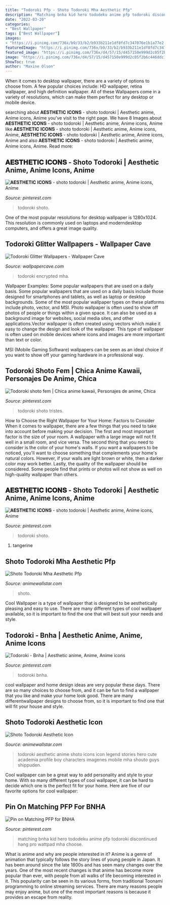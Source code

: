 ```yaml
---
title: "Todoroki Pfp - Shoto Todoroki Mha Aesthetic Pfp"
description: "Matching bnha kid hero tododeku anime pfp todoroki discontinued hang pro wattpad mha choose"
date: "2022-03-20"
categories:
- "Best Wallpaper"
tags: ["Best Wallpaper"]
images:
- "https://i.pinimg.com/736x/b9/33/b2/b933b211e1df8fd7c347076e1b1a77e2.jpg"
featuredImage: "https://i.pinimg.com/736x/b9/33/b2/b933b211e1df8fd7c347076e1b1a77e2.jpg"
featured_image: "https://i.pinimg.com/736x/d4/57/15/d457150e999d2c05f2b6c446ddc110a1.jpg"
image: "https://i.pinimg.com/736x/d4/57/15/d457150e999d2c05f2b6c446ddc110a1.jpg"
ShowToc: true
author: "Maxine Olson"
---
```



When it comes to desktop wallpaper, there are a variety of options to choose from. A few popular choices include: HD wallpaper, retina wallpaper, and high definition wallpaper. All of these Wallpapers come in a variety of resolutions, which can make them perfect for any desktop or mobile device. 

	

		
searching about 𝐀𝐄𝐒𝐓𝐇𝐄𝐓𝐈𝐂 𝐈𝐂𝐎𝐍𝐒 - shoto todoroki | Aesthetic anime, Anime icons, Anime you've visit to the right page. We have 8 Images about 𝐀𝐄𝐒𝐓𝐇𝐄𝐓𝐈𝐂 𝐈𝐂𝐎𝐍𝐒 - shoto todoroki | Aesthetic anime, Anime icons, Anime like 𝐀𝐄𝐒𝐓𝐇𝐄𝐓𝐈𝐂 𝐈𝐂𝐎𝐍𝐒 - shoto todoroki | Aesthetic anime, Anime icons, Anime, 𝐀𝐄𝐒𝐓𝐇𝐄𝐓𝐈𝐂 𝐈𝐂𝐎𝐍𝐒 - shoto todoroki | Aesthetic anime, Anime icons, Anime and also 𝐀𝐄𝐒𝐓𝐇𝐄𝐓𝐈𝐂 𝐈𝐂𝐎𝐍𝐒 - shoto todoroki | Aesthetic anime, Anime icons, Anime. Read more:
		
    
## 𝐀𝐄𝐒𝐓𝐇𝐄𝐓𝐈𝐂 𝐈𝐂𝐎𝐍𝐒 - Shoto Todoroki | Aesthetic Anime, Anime Icons, Anime

<img loading=lazy src="https://i.pinimg.com/736x/b9/db/fb/b9dbfbd0514a1036dc0c778ec141f978.jpg" onerror="this.onerror=null;this.src='https://tse2.mm.bing.net/th?id=OIP.haNE-g7KfY5DAiVAEWsISwHaHa&amp;pid=15.1';" alt="𝐀𝐄𝐒𝐓𝐇𝐄𝐓𝐈𝐂 𝐈𝐂𝐎𝐍𝐒 - shoto todoroki | Aesthetic anime, Anime icons, Anime">

_Source: pinterest.com_

>todoroki shoto. 

	

One of the most popular resolutions for desktop wallpaper is 1280x1024. This resolution is commonly used on laptops and moderndesktop computers, and offers a great image quality.

    
## Todoroki Glitter Wallpapers - Wallpaper Cave

<img loading=lazy src="https://wallpapercave.com/wp/wp9069221.jpg" onerror="this.onerror=null;this.src='https://tse2.mm.bing.net/th?id=OIP.4eR0UqX1knrsNlPsbfBFQAHaHW&amp;pid=15.1';" alt="Todoroki Glitter Wallpapers - Wallpaper Cave">

_Source: wallpapercave.com_

>todoroki encrypted mha. 

	

Wallpaper Examples: Some popular wallpapers that are used on a daily basis.
Some popular wallpapers that are used on a daily basis include those designed for smartphones and tablets, as well as laptop or desktop backgrounds. Some of the most popular wallpaper types on these platforms include photo, vector, and MSI. 
Photo wallpaper is often used to show off photos of people or things within a given space. It can also be used as a background image for websites, social media sites, and other applications.Vector wallpaper is often created using vectors which make it easy to change the design and look of the wallpaper. This type of wallpaper is often used on mobile devices where icons and images are more important than text or color. 

MSI (Mobile Gaming Software) wallpapers can be seen as an ideal choice if you want to show off your gaming hardware in a professional way.

    
## Todoroki Shoto Fem | Chica Anime Kawaii, Personajes De Anime, Chica

<img loading=lazy src="https://i.pinimg.com/736x/74/62/e7/7462e733a2442cc8971b6a08005e5055.jpg" onerror="this.onerror=null;this.src='https://tse3.mm.bing.net/th?id=OIP.4xoURhgXMgUkWLUvrwkQ4wHaKm&amp;pid=15.1';" alt="Todoroki shoto fem | Chica anime kawaii, Personajes de anime, Chica">

_Source: pinterest.com_

>todoroki shoto tristes. 

	

How to Choose the Right Wallpaper for Your Home: Factors to Consider
When it comes to wallpaper, there are a few things that you need to take into account before making your decision. The first and most important factor is the size of your room. A wallpaper with a large image will not fit well in a small room, and vice versa. 
The second thing that you need to consider is the color of your home's walls. If you want a wallpapers to be noticed, you'll want to choose something that complements your home's natural colors. However, if your walls are light brown or white, then a darker color may work better. 
Lastly, the quality of the wallpaper should be considered. Some people find that prints or photos will not show as well on high-quality wallpaper than others.

    
## 𝐀𝐄𝐒𝐓𝐇𝐄𝐓𝐈𝐂 𝐈𝐂𝐎𝐍𝐒 - Shoto Todoroki | Aesthetic Anime, Anime Icons, Anime

<img loading=lazy src="https://i.pinimg.com/736x/95/d8/ce/95d8ce61fbbab421ed93eca618aecc92.jpg" onerror="this.onerror=null;this.src='https://tse1.mm.bing.net/th?id=OIP.1ZiHFKfBD2neRCvnqcJD6wAAAA&amp;pid=15.1';" alt="𝐀𝐄𝐒𝐓𝐇𝐄𝐓𝐈𝐂 𝐈𝐂𝐎𝐍𝐒 - shoto todoroki | Aesthetic anime, Anime icons, Anime">

_Source: pinterest.com_

>todoroki shoto. 

	

1. tangerine 

    
## Shoto Todoroki Mha Aesthetic Pfp

<img loading=lazy src="https://i.pinimg.com/564x/b3/9a/a2/b39aa2acaf77f6e84fad1b7d9258547b.jpg" onerror="this.onerror=null;this.src='https://tse1.mm.bing.net/th?id=OIP.lv-hL0yTP-wrUaSBN-NPwAHaIP&amp;pid=15.1';" alt="Shoto Todoroki Mha Aesthetic Pfp">

_Source: animewallstar.com_

>shoto. 

	

Cool Wallpaper is a type of wallpaper that is designed to be aesthetically pleasing and easy to use. There are many different types of cool wallpaper available, so it is important to find the one that will best suit your needs and style.

    
## Todoroki - Bnha | Aesthetic Anime, Anime, Anime Icons

<img loading=lazy src="https://i.pinimg.com/736x/d0/b1/d0/d0b1d0d5fb0e09c40cfc495bdb76c7eb.jpg" onerror="this.onerror=null;this.src='https://tse4.mm.bing.net/th?id=OIP.Efn-FA8jRPe-Pt_9hwc2sAHaHa&amp;pid=15.1';" alt="Todoroki - Bnha | Aesthetic anime, Anime, Anime icons">

_Source: pinterest.com_

>todoroki bnha. 

	

cool wallpaper and home design ideas are very popular these days. There are so many choices to choose from, and it can be fun to find a wallpaper that you like and make your home look good. There are many differentwallpaper designs to choose from, so it is important to find one that will fit your house and style.

    
## Shoto Todoroki Aesthetic Icon

<img loading=lazy src="https://i.pinimg.com/736x/b9/33/b2/b933b211e1df8fd7c347076e1b1a77e2.jpg" onerror="this.onerror=null;this.src='https://tse2.mm.bing.net/th?id=OIP.Q4TqwTG3llnqZu_r-FM06AHaHa&amp;pid=15.1';" alt="Shoto Todoroki Aesthetic Icon">

_Source: animewallstar.com_

>todoroki aesthetic anime shoto icons icon legend stories hero cute academia profile boy characters imagenes mobile mha shouto guys shippuden. 

	

Cool wallpaper can be a great way to add personality and style to your home. With so many different types of cool wallpaper, it can be hard to decide which one is the perfect fit for your home. Here are five of our favorite options for cool wallpaper: 

    
## Pin On Matching PFP For BNHA

<img loading=lazy src="https://i.pinimg.com/736x/d4/57/15/d457150e999d2c05f2b6c446ddc110a1.jpg" onerror="this.onerror=null;this.src='https://tse4.mm.bing.net/th?id=OIP.Okmg9lXHe3O-kiQMCU7zagHaHX&amp;pid=15.1';" alt="Pin on Matching PFP for BNHA">

_Source: pinterest.com_

>matching bnha kid hero tododeku anime pfp todoroki discontinued hang pro wattpad mha choose. 

	

What is anime and why are people interested in it?
Anime is a genre of animation that typically follows the story lines of young people in Japan. It has been around since the late 1800s and has seen many changes over the years. One of the most recent changes is that anime has become more popular than ever, with people from all walks of life becoming interested in it. This popularity can be seen in its various forms, from traditional Toonami programming to online streaming services. There are many reasons people may enjoy anime, but one of the most important reasons is because it provides an escape from reality.

